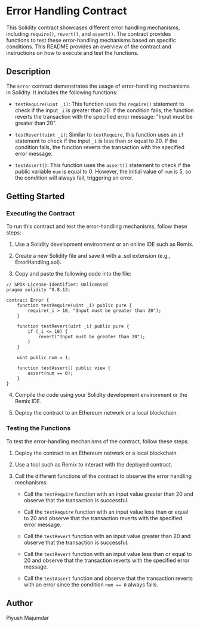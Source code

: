 # Error Handling Contract

This Solidity contract showcases different error handling mechanisms, including `require()`, `revert()`, and `assert()`. The contract provides functions to test these error-handling mechanisms based on specific conditions. This README provides an overview of the contract and instructions on how to execute and test the functions.

## Description

The `Error` contract demonstrates the usage of error-handling mechanisms in Solidity. It includes the following functions:

- `testRequire(uint _i)`: This function uses the `require()` statement to check if the input `_i` is greater than 20. If the condition fails, the function reverts the transaction with the specified error message: "Input must be greater than 20".

- `testRevert(uint _i)`: Similar to `testRequire`, this function uses an `if` statement to check if the input `_i` is less than or equal to 20. If the condition fails, the function reverts the transaction with the specified error message.

- `testAssert()`: This function uses the `assert()` statement to check if the public variable `num` is equal to 0. However, the initial value of `num` is 5, so the condition will always fail, triggering an error.

## Getting Started

### Executing the Contract

To run this contract and test the error-handling mechanisms, follow these steps:

1. Use a Solidity development environment or an online IDE such as Remix.

2. Create a new Solidity file and save it with a .sol extension (e.g., ErrorHandling.sol).

3. Copy and paste the following code into the file:

```solidity
// SPDX-License-Identifier: Unlicensed
pragma solidity ^0.8.13;

contract Error {
    function testRequire(uint _i) public pure {
        require(_i > 10, "Input must be greater than 20");
    }

    function testRevert(uint _i) public pure {
        if (_i <= 10) {
            revert("Input must be greater than 20");
        }
    }

    uint public num = 1;

    function testAssert() public view {
        assert(num == 0);
    }
}
```

4. Compile the code using your Solidity development environment or the Remix IDE.

5. Deploy the contract to an Ethereum network or a local blockchain.

### Testing the Functions

To test the error-handling mechanisms of the contract, follow these steps:

1. Deploy the contract to an Ethereum network or a local blockchain.

2. Use a tool such as Remix to interact with the deployed contract.

3. Call the different functions of the contract to observe the error handling mechanisms:

   - Call the `testRequire` function with an input value greater than 20 and observe that the transaction is successful.

   - Call the `testRequire` function with an input value less than or equal to 20 and observe that the transaction reverts with the specified error message.

   - Call the `testRevert` function with an input value greater than 20 and observe that the transaction is successful.

   - Call the `testRevert` function with an input value less than or equal to 20 and observe that the transaction reverts with the specified error message.

   - Call the `testAssert` function and observe that the transaction reverts with an error since the condition `num == 0` always fails.

## Author

Piyush Majumdar
